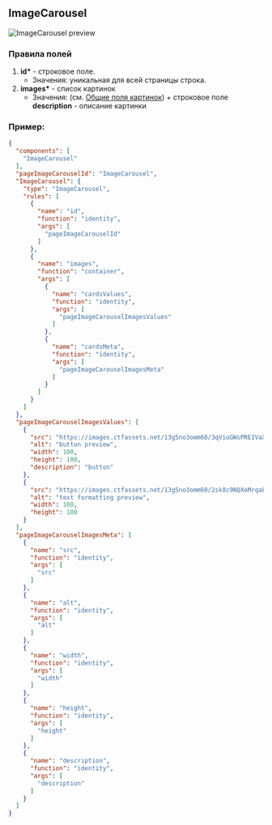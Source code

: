 ## ImageCarousel

![ImageCarousel preview]()

### Правила полей

1. **id\*** - строковое поле.
   - Значения: уникальная для всей страницы строка.
2. **images\*** - список картинок
   - Значения: (см. [Общие поля картинок](../common/commonNestedComponents.md)) + строковое поле **description** -
     описание картинки

### Пример:

```JSON
{
  "components": [
    "ImageCarousel"
  ],
  "pageImageCarouselId": "ImageCarousel",
  "ImageCarousel": {
    "type": "ImageCarousel",
    "rules": [
      {
        "name": "id",
        "function": "identity",
        "args": [
          "pageImageCarouselId"
        ]
      },
      {
        "name": "images",
        "function": "container",
        "args": [
          {
            "name": "cardsValues",
            "function": "identity",
            "args": [
              "pageImageCarouselImagesValues"
            ]
          },
          {
            "name": "cardsMeta",
            "function": "identity",
            "args": [
              "pageImageCarouselImagesMeta"
            ]
          }
        ]
      }
    ]
  },
  "pageImageCarouselImagesValues": [
    {
      "src": "https://images.ctfassets.net/13g5no3omm60/3qVioGWsPREIVaXSCmSqw6/25fa948dbfed133116f428bcaca5a3b3/Mask_Group-3.png",
      "alt": "button preview",
      "width": 100,
      "height": 100,
      "description": "button"
    },
    {
      "src": "https://images.ctfassets.net/13g5no3omm60/2sk8c9NQXeMrqaPSRjmw0R/a2cdef0b1d8bfc5084e30240648ed29d/Mask_Group-2.png",
      "alt": "text formatting preview",
      "width": 100,
      "height": 100
    }
  ],
  "pageImageCarouselImagesMeta": [
    {
      "name": "src",
      "function": "identity",
      "args": [
        "src"
      ]
    },
    {
      "name": "alt",
      "function": "identity",
      "args": [
        "alt"
      ]
    },
    {
      "name": "width",
      "function": "identity",
      "args": [
        "width"
      ]
    },
    {
      "name": "height",
      "function": "identity",
      "args": [
        "height"
      ]
    },
    {
      "name": "description",
      "function": "identity",
      "args": [
        "description"
      ]
    }
  ]
}
```
